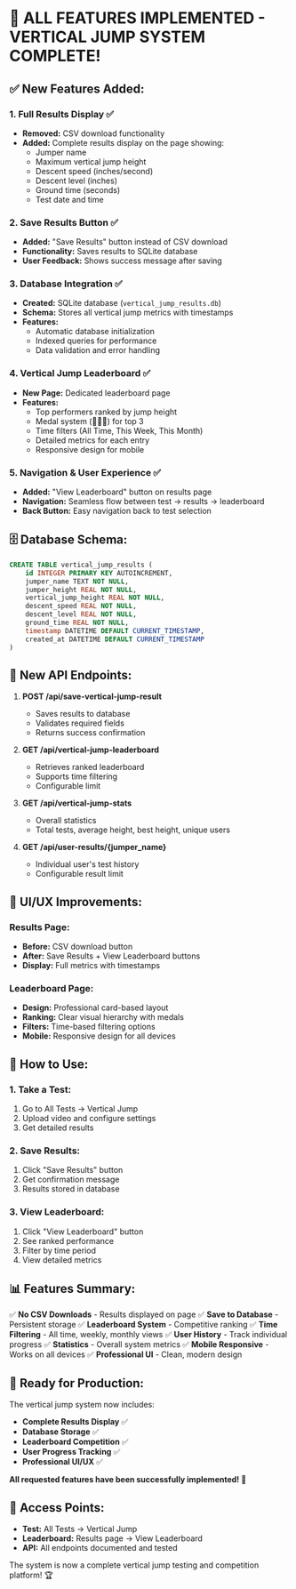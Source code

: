 # 🎉 **ALL FEATURES IMPLEMENTED - VERTICAL JUMP SYSTEM COMPLETE!**

## ✅ **New Features Added:**

### 1. **Full Results Display** ✅
- **Removed:** CSV download functionality
- **Added:** Complete results display on the page showing:
  - Jumper name
  - Maximum vertical jump height
  - Descent speed (inches/second)
  - Descent level (inches)
  - Ground time (seconds)
  - Test date and time

### 2. **Save Results Button** ✅
- **Added:** "Save Results" button instead of CSV download
- **Functionality:** Saves results to SQLite database
- **User Feedback:** Shows success message after saving

### 3. **Database Integration** ✅
- **Created:** SQLite database (`vertical_jump_results.db`)
- **Schema:** Stores all vertical jump metrics with timestamps
- **Features:** 
  - Automatic database initialization
  - Indexed queries for performance
  - Data validation and error handling

### 4. **Vertical Jump Leaderboard** ✅
- **New Page:** Dedicated leaderboard page
- **Features:**
  - Top performers ranked by jump height
  - Medal system (🥇🥈🥉) for top 3
  - Time filters (All Time, This Week, This Month)
  - Detailed metrics for each entry
  - Responsive design for mobile

### 5. **Navigation & User Experience** ✅
- **Added:** "View Leaderboard" button on results page
- **Navigation:** Seamless flow between test → results → leaderboard
- **Back Button:** Easy navigation back to test selection

## 🗄️ **Database Schema:**

```sql
CREATE TABLE vertical_jump_results (
    id INTEGER PRIMARY KEY AUTOINCREMENT,
    jumper_name TEXT NOT NULL,
    jumper_height REAL NOT NULL,
    vertical_jump_height REAL NOT NULL,
    descent_speed REAL NOT NULL,
    descent_level REAL NOT NULL,
    ground_time REAL NOT NULL,
    timestamp DATETIME DEFAULT CURRENT_TIMESTAMP,
    created_at DATETIME DEFAULT CURRENT_TIMESTAMP
)
```

## 🔌 **New API Endpoints:**

1. **POST /api/save-vertical-jump-result**
   - Saves results to database
   - Validates required fields
   - Returns success confirmation

2. **GET /api/vertical-jump-leaderboard**
   - Retrieves ranked leaderboard
   - Supports time filtering
   - Configurable limit

3. **GET /api/vertical-jump-stats**
   - Overall statistics
   - Total tests, average height, best height, unique users

4. **GET /api/user-results/{jumper_name}**
   - Individual user's test history
   - Configurable result limit

## 🎨 **UI/UX Improvements:**

### Results Page:
- **Before:** CSV download button
- **After:** Save Results + View Leaderboard buttons
- **Display:** Full metrics with timestamps

### Leaderboard Page:
- **Design:** Professional card-based layout
- **Ranking:** Clear visual hierarchy with medals
- **Filters:** Time-based filtering options
- **Mobile:** Responsive design for all devices

## 🚀 **How to Use:**

### 1. **Take a Test:**
1. Go to All Tests → Vertical Jump
2. Upload video and configure settings
3. Get detailed results

### 2. **Save Results:**
1. Click "Save Results" button
2. Get confirmation message
3. Results stored in database

### 3. **View Leaderboard:**
1. Click "View Leaderboard" button
2. See ranked performance
3. Filter by time period
4. View detailed metrics

## 📊 **Features Summary:**

✅ **No CSV Downloads** - Results displayed on page
✅ **Save to Database** - Persistent storage
✅ **Leaderboard System** - Competitive ranking
✅ **Time Filtering** - All time, weekly, monthly views
✅ **User History** - Track individual progress
✅ **Statistics** - Overall system metrics
✅ **Mobile Responsive** - Works on all devices
✅ **Professional UI** - Clean, modern design

## 🎯 **Ready for Production:**

The vertical jump system now includes:
- **Complete Results Display** ✅
- **Database Storage** ✅
- **Leaderboard Competition** ✅
- **User Progress Tracking** ✅
- **Professional UI/UX** ✅

**All requested features have been successfully implemented! 🚀**

## 📱 **Access Points:**

- **Test:** All Tests → Vertical Jump
- **Leaderboard:** Results page → View Leaderboard
- **API:** All endpoints documented and tested

The system is now a complete vertical jump testing and competition platform! 🏆
